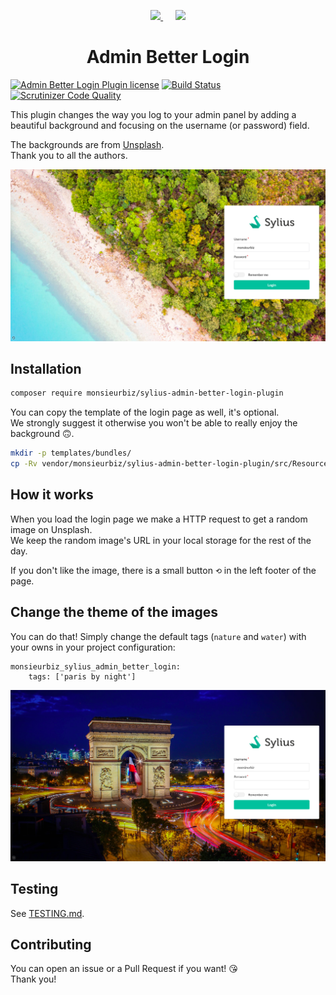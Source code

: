 <p align="center">
    <a href="https://monsieurbiz.com" target="_blank">
        <img src="https://monsieurbiz.com/logo.png" width="250px" />
    </a>
    &nbsp;&nbsp;&nbsp;&nbsp;
    <a href="https://sylius.com" target="_blank">
        <img src="https://demo.sylius.com/assets/shop/img/logo.png" width="200px" />
    </a>
</p>

<h1 align="center">Admin Better Login</h1>

[![Admin Better Login Plugin license](https://img.shields.io/github/license/monsieurbiz/SyliusAdminBetterLoginPlugin)](https://github.com/monsieurbiz/SyliusAdminBetterLoginPlugin/blob/master/LICENSE.txt)
[![Build Status](https://travis-ci.com/monsieurbiz/SyliusAdminBetterLoginPlugin.svg?branch=master)](https://travis-ci.com/monsieurbiz/SyliusAdminBetterLoginPlugin)
[![Scrutinizer Code Quality](https://scrutinizer-ci.com/g/monsieurbiz/SyliusAdminBetterLoginPlugin/badges/quality-score.png?b=master)](https://scrutinizer-ci.com/g/monsieurbiz/SyliusAdminBetterLoginPlugin/?branch=master)


This plugin changes the way you log to your admin panel by adding a beautiful background
and focusing on the username (or password) field.

The backgrounds are from [Unsplash](https://unsplash.com/).  
Thank you to all the authors.

![](screenshot.png)

## Installation

```bash
composer require monsieurbiz/sylius-admin-better-login-plugin
```

You can copy the template of the login page as well, it's optional.  
We strongly suggest it otherwise you won't be able to really enjoy the background 🙃.

```bash
mkdir -p templates/bundles/
cp -Rv vendor/monsieurbiz/sylius-admin-better-login-plugin/src/Resources/views/SyliusUiBundle templates/bundles/
```

## How it works

When you load the login page we make a HTTP request to get a random image on Unsplash.  
We keep the random image's URL in your local storage for the rest of the day.

If you don't like the image, there is a small button `⟲` in the left footer of the page. 

## Change the theme of the images

You can do that!
Simply change the default tags (`nature` and `water`) with your owns in your project configuration:

```
monsieurbiz_sylius_admin_better_login:
    tags: ['paris by night']
```

![](screenshot_paris.png)

## Testing

See [TESTING.md](TESTING.md).

## Contributing

You can open an issue or a Pull Request if you want! 😘  
Thank you!
